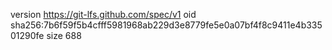 version https://git-lfs.github.com/spec/v1
oid sha256:7b6f59f5b4cfff5981968ab229d3e8779fe5e0a07bf4f8c9411e4b33501290fe
size 688
